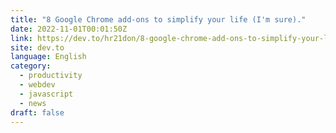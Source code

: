 ```yaml
---
title: "8 Google Chrome add-ons to simplify your life (I'm sure)."
date: 2022-11-01T00:01:50Z
link: https://dev.to/hr21don/8-google-chrome-add-ons-to-simplify-your-life-im-sure-3fi5?utm_medium=RSS&utm_source=news.12bit.vn
site: dev.to
language: English
category:
  - productivity
  - webdev
  - javascript
  - news
draft: false
---
```

